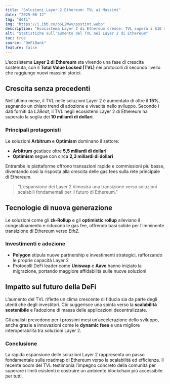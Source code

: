 ```yaml
---
title: "Soluzioni Layer 2 Ethereum: TVL ai Massimi"
date: "2025-06-12"
tag: "defi"
img: "https://i.ibb.co/bSL2Wwv/postint.webp"
description: "Ecosistema Layer 2 di Ethereum cresce: TVL supera i $10 miliardi"
alt: "Statistiche sull'aumento del TVL nei Layer 2 di Ethereum"
toc: true
source: "DeFiBank"
feature: false
---
```


L’ecosistema **Layer 2 di Ethereum** sta vivendo una fase di crescita sostenuta, con il **Total Value Locked (TVL)** nei protocolli di secondo livello che raggiunge nuovi massimi storici.

## Crescita senza precedenti

Nell’ultimo mese, il TVL nelle soluzioni Layer 2 è aumentato di oltre il **15%**, segnando un chiaro trend di adozione e vivacità nello sviluppo. Secondo i dati forniti da *L2Beat*, il TVL negli ecosistemi Layer 2 di Ethereum ha superato la soglia dei **10 miliardi di dollari**.

### Principali protagonisti

Le soluzioni **Arbitrum** e **Optimism** dominano il settore:
- **Arbitrum** gestisce oltre **5,5 miliardi di dollari**
- **Optimism** segue con circa **2,3 miliardi di dollari**

Entrambe le piattaforme offrono transazioni rapide e commissioni più basse, diventando così la risposta alla crescita delle gas fees sulla rete principale di Ethereum.

> "L’espansione dei Layer 2 dimostra una transizione verso soluzioni scalabili fondamentali per il futuro di Ethereum."

## Tecnologie di nuova generazione

Le soluzioni come gli **zk-Rollup** e gli **optimistic rollup** alleviano il congestinamento e riducono le gas fee, offrendo basi solide per l’imminente transizione di Ethereum verso *Eth2*. 

### Investimenti e adozione

- **Polygon** stipula nuove partnership e investimenti strategici, rafforzando le proprie capacità Layer 2
- Protocolli DeFi leader come **Uniswap** e **Aave** hanno iniziato la migrazione, portando maggiore affidabilità sulle nuove soluzioni

## Impatto sul futuro della DeFi

L’aumento del TVL riflette un clima crescente di fiducia sia da parte degli utenti che degli investitori. Ciò suggerisce una spinta verso la **scalabilità sostenibile** e l’adozione di massa delle applicazioni decentralizzate.

Gli analisti prevedono per i prossimi mesi un’accelerazione dello sviluppo, anche grazie a innovazioni come le **dynamic fees** e una migliore interoperabilità tra soluzioni Layer 2.

### Conclusione

La rapida espansione delle soluzioni Layer 2 rappresenta un passo fondamentale sulla roadmap di Ethereum verso la scalabilità ed efficienza. Il recente boom del TVL testimonia l’impegno concreto della comunità per superare i limiti esistenti e costruire un ambiente blockchain più accessibile per tutti.